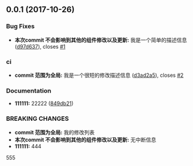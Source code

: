 <a name="0.0.1"></a>
## 0.0.1 (2017-10-26)


### Bug Fixes

* **本次commit 不会影响到其他的组件修改以及更新:** 我是一个简单的描述信息 ([d97d637](https://github.com/tinper-bee/control-label/commit/d97d637)), closes [#1](https://github.com/tinper-bee/control-label/issues/1)


### ci

* **commit 范围为全局:** 我是一个很短的修改描述信息 ([d3ad2a5](https://github.com/tinper-bee/control-label/commit/d3ad2a5)), closes [#2](https://github.com/tinper-bee/control-label/issues/2)


### Documentation

* **111111:** 22222 ([849db21](https://github.com/tinper-bee/control-label/commit/849db21))


### BREAKING CHANGES

* **commit 范围为全局:** 我的修改列表
* **本次commit 不会影响到其他的组件修改以及更新:** 无中断信息
* **111111:** 444

555



